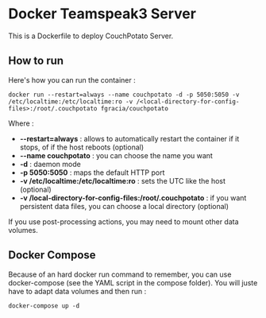 # Docker Teamspeak3 Server

This is a Dockerfile to deploy CouchPotato Server.

## How to run

Here's how you can run the container :

```
docker run --restart=always --name couchpotato -d -p 5050:5050 -v /etc/localtime:/etc/localtime:ro -v /<local-directory-for-config-files>:/root/.couchpotato fgracia/couchpotato
```

Where :

* **--restart=always** : allows to automatically restart the container if it stops, of if the host reboots (optional)
* **--name couchpotato** : you can choose the name you want
* **-d** : daemon mode
* **-p 5050:5050** : maps the default HTTP port
* **-v /etc/localtime:/etc/localtime:ro** : sets the UTC like the host (optional)
* **-v /local-directory-for-config-files:/root/.couchpotato** : if you want persistent data files, you can choose a local directory (optional)

If you use post-processing actions, you may need to mount other data volumes.


## Docker Compose

Because of an hard docker run command to remember, you can use docker-compose (see the YAML script in the compose folder). 
You will juste have to adapt data volumes and then run :

```
docker-compose up -d
```
